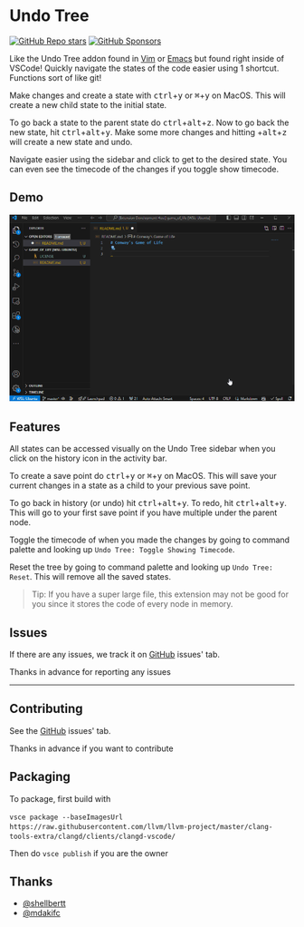 # Undo Tree

[![GitHub Repo stars](https://img.shields.io/github/stars/zeyu-li/undo-tree-vscode)](https://github.com/Zeyu-Li/undo-tree-vscode)
[![GitHub Sponsors](https://img.shields.io/github/sponsors/zeyu-li)](https://github.com/sponsors/Zeyu-Li)

Like the Undo Tree addon found in [Vim](https://github.com/mbbill/undotree) or
[Emacs](https://elpa.gnu.org/packages/undo-tree.html) but found right inside of
VSCode! Quickly navigate the states of the code easier using 1 shortcut.
Functions sort of like git!

Make changes and create a state with <kbd>ctrl</kbd>+<kbd>y</kbd> or
<kbd>&#8984;</kbd>+<kbd>y</kbd> on MacOS. This will create a new child state to
the initial state.

To go back a state to the parent state do
<kbd>ctrl</kbd>+<kbd>alt</kbd>+<kbd>z</kbd>. Now to go back the new state, hit
<kbd>ctrl</kbd>+<kbd>alt</kbd>+<kbd>y</kbd>. Make some more changes and
hitting +<kbd>alt</kbd>+<kbd>z</kbd> will create a new state and undo.

Navigate easier using the sidebar and click to get to the desired state. You can
even see the timecode of the changes if you toggle show timecode.

## Demo

![demo.gif](demo.gif)

## Features

All states can be accessed visually on the Undo Tree sidebar when you click on
the history icon in the activity bar.

To create a save point do <kbd>ctrl</kbd>+<kbd>y</kbd> or
<kbd>&#8984;</kbd>+<kbd>y</kbd> on MacOS. This will save your current changes in
a state as a child to your previous save point.

To go back in history (or undo) hit <kbd>ctrl</kbd>+<kbd>alt</kbd>+<kbd>y</kbd>.
To redo, hit <kbd>ctrl</kbd>+<kbd>alt</kbd>+<kbd>y</kbd>. This will go to your
first save point if you have multiple under the parent node.

Toggle the timecode of when you made the changes by going to command palette and
looking up `Undo Tree: Toggle Showing Timecode`.

Reset the tree by going to command palette and looking up `Undo Tree: Reset`.
This will remove all the saved states.

> Tip: If you have a super large file, this extension may not be good for you
> since it stores the code of every node in memory.

<!-- ## Requirements

If you have any requirements or dependencies, add a section describing those and how to install and configure them.

## Extension Settings

Include if your extension adds any VS Code settings through the `contributes.configuration` extension point.

For example:

This extension contributes the following settings:

* `myExtension.enable`: Enable/disable this extension.
* `myExtension.thing`: Set to `blah` to do something. -->

## Issues

If there are any issues, we track it on
[GitHub](https://github.com/Zeyu-Li/undo-tree-vscode) issues' tab.

Thanks in advance for reporting any issues

---

## Contributing

See the [GitHub](https://github.com/Zeyu-Li/undo-tree-vscode) issues' tab.

Thanks in advance if you want to contribute

## Packaging

To package, first build with

`vsce package --baseImagesUrl https://raw.githubusercontent.com/llvm/llvm-project/master/clang-tools-extra/clangd/clients/clangd-vscode/`

Then do `vsce publish` if you are the owner

## Thanks

-   [@shellbertt](https://github.com/shellbertt)
-   [@mdakifc](https://github.com/mdakifc)

<!-- ## Following extension guidelines

Ensure that you've read through the extensions guidelines and follow the best practices for creating your extension.

* [Extension Guidelines](https://code.visualstudio.com/api/references/extension-guidelines) -->
